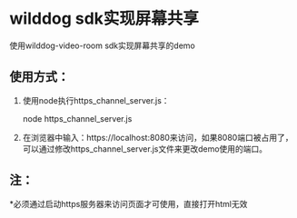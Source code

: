 # wilddog sdk实现屏幕共享
使用wilddog-video-room sdk实现屏幕共享的demo
## 使用方式：
1. 使用node执行https_channel_server.js：

	node https_channel_server.js

2. 在浏览器中输入：https://localhost:8080来访问，如果8080端口被占用了，可以通过修改https_channel_server.js文件来更改demo使用的端口。

<!-- ## 文档： -->

<!-- [完整文档](https://docs.wilddog.com/guide/video/core.html) -->

## 注：
*必须通过启动https服务器来访问页面才可使用，直接打开html无效
